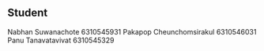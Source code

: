 ## Student
Nabhan Suwanachote 6310545931
Pakapop Cheunchomsirakul 6310546031
Panu Tanavatavivat 6310545329